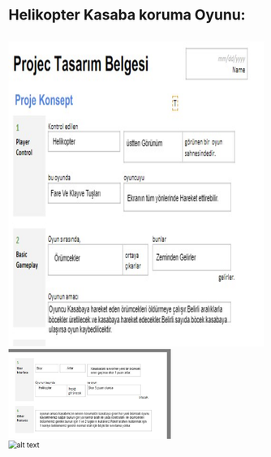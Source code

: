 <h1><b>Helikopter Kasaba koruma Oyunu:</b></h1><br>
<img src="oyun.jpg" alt="alt text" width="600" height="600"><br>
<img src="oyun2.jpg" alt="alt text" width="320" height="180"><br>
<img src="oyun3.jpg" alt="alt text" width="320" height="180">
